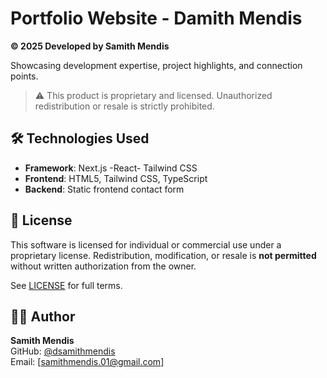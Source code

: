 # Portfolio Website - Damith Mendis

**© 2025 Developed by Samith Mendis**  

Showcasing development expertise, project highlights, and connection points.

> ⚠️ This product is proprietary and licensed. Unauthorized redistribution or resale is strictly prohibited.

## 🛠️ Technologies Used

- **Framework**: Next.js -React- Tailwind CSS
- **Frontend**: HTML5, Tailwind CSS, TypeScript
- **Backend**: Static frontend contact form

## 📜 License

This software is licensed for individual or commercial use under a proprietary license. Redistribution, modification, or resale is **not permitted** without written authorization from the owner.

See [LICENSE](LICENSE) for full terms.

## 👨‍💻 Author

**Samith Mendis**  
GitHub: [@dsamithmendis](https://github.com/dsamithmendis)  
Email: [samithmendis.01@gmail.com]
